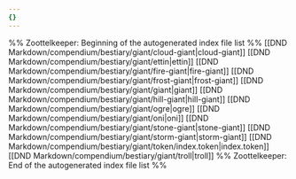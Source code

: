 ```yaml
---
{}
---
```

%% Zoottelkeeper: Beginning of the autogenerated index file list  %%
 [[DND Markdown/compendium/bestiary/giant/cloud-giant|cloud-giant]]
 [[DND Markdown/compendium/bestiary/giant/ettin|ettin]]
 [[DND Markdown/compendium/bestiary/giant/fire-giant|fire-giant]]
 [[DND Markdown/compendium/bestiary/giant/frost-giant|frost-giant]]
 [[DND Markdown/compendium/bestiary/giant/giant|giant]]
 [[DND Markdown/compendium/bestiary/giant/hill-giant|hill-giant]]
 [[DND Markdown/compendium/bestiary/giant/ogre|ogre]]
 [[DND Markdown/compendium/bestiary/giant/oni|oni]]
 [[DND Markdown/compendium/bestiary/giant/stone-giant|stone-giant]]
 [[DND Markdown/compendium/bestiary/giant/storm-giant|storm-giant]]
 [[DND Markdown/compendium/bestiary/giant/token/index.token|index.token]]
 [[DND Markdown/compendium/bestiary/giant/troll|troll]]
%% Zoottelkeeper: End of the autogenerated index file list  %%
